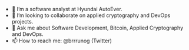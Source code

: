 
- 🔭 I’m a software analyst at Hyundai AutoEver. 
- 👯 I’m looking to collaborate on applied cryptography and DevOps projects.
- 💬 Ask me about Software Development, Bitcoin, Applied Cryptography and DevOps.
- 📫 How to reach me: @brrrunog (Twitter)
